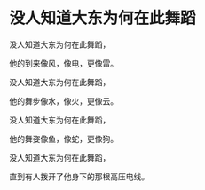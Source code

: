 # 没人知道大东为何在此舞蹈

没人知道大东为何在此舞蹈，

他的到来像风，像电，更像雷。

没人知道大东为何在此舞蹈，

他的舞步像水，像火，更像云。

没人知道大东为何在此舞蹈，

他的舞姿像鱼，像蛇，更像狗。

没人知道大东为何在此舞蹈，

直到有人拨开了他身下的那根高压电线。
